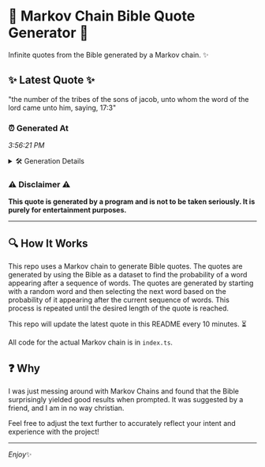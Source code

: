 # 📖 Markov Chain Bible Quote Generator 📖

Infinite quotes from the Bible generated by a Markov chain. ✨

## ✨ Latest Quote ✨
"the number of the tribes of the sons of jacob, unto whom the word of the lord came unto him, saying, 17:3"

### ⏰ Generated At
*3:56:21 PM*

<details>
    <summary>🛠️ Generation Details</summary>
    <p>
        <strong>🌱 Seed:</strong> the<br>
        <strong>🔄 Iterations:</strong> 21<br>
        <strong>📜 Context History:</strong><br>[ the ]: number<br>[ the, number ]: of<br>[ the, number, of ]: the<br>[ the, number, of, the ]: tribes<br>[ the, number, of, the, tribes ]: of<br>[ the, number, of, the, tribes, of ]: the<br>[ number, of, the, tribes, of, the ]: sons<br>[ of, the, tribes, of, the, sons ]: of<br>[ the, tribes, of, the, sons, of ]: jacob,<br>[ tribes, of, the, sons, of, jacob, ]: unto<br>[ of, the, sons, of, jacob,, unto ]: whom<br>[ the, sons, of, jacob,, unto, whom ]: the<br>[ sons, of, jacob,, unto, whom, the ]: word<br>[ of, jacob,, unto, whom, the, word ]: of<br>[ jacob,, unto, whom, the, word, of ]: the<br>[ unto, whom, the, word, of, the ]: lord<br>[ whom, the, word, of, the, lord ]: came<br>[ the, word, of, the, lord, came ]: unto<br>[ word, of, the, lord, came, unto ]: him,<br>[ of, the, lord, came, unto, him, ]: saying,<br>[ the, lord, came, unto, him,, saying, ]: 17:3<br>
    </p>
</details>

### ⚠️ Disclaimer ⚠️
**This quote is generated by a program and is not to be taken seriously. It is purely for entertainment purposes.**

---

## 🔍 How It Works

This repo uses a Markov chain to generate Bible quotes. The quotes are generated by using the Bible as a dataset to find the probability of a word appearing after a sequence of words. The quotes are generated by starting with a random word and then selecting the next word based on the probability of it appearing after the current sequence of words. This process is repeated until the desired length of the quote is reached.

This repo will update the latest quote in this README every 10 minutes. ⏳

All code for the actual Markov chain is in `index.ts`.

## ❓ Why

I was just messing around with Markov Chains and found that the Bible surprisingly yielded good results when prompted. 
It was suggested by a friend, and I am in no way christian.

Feel free to adjust the text further to accurately reflect your intent and experience with the project!

---

*Enjoy*✨

